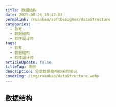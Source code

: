 ```yaml
---
title: 数据结构
date: 2025-08-26 15:47:03
permalink: /ruankao/softDesigner/dataStructure
categories:
  - 软考
  - 数据结构
  - 软件设计师
tags:
  - 软考
  - 数据结构
  - 软件设计师
articleUpdate: false
titleTag: 原创
description: 分享数据结构相关的笔记
coverImg: /img/ruankao/dataStructure.webp
---
```


## 数据结构
